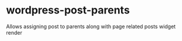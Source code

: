 # wordpress-post-parents
Allows assigning post to parents along with page related posts widget render
